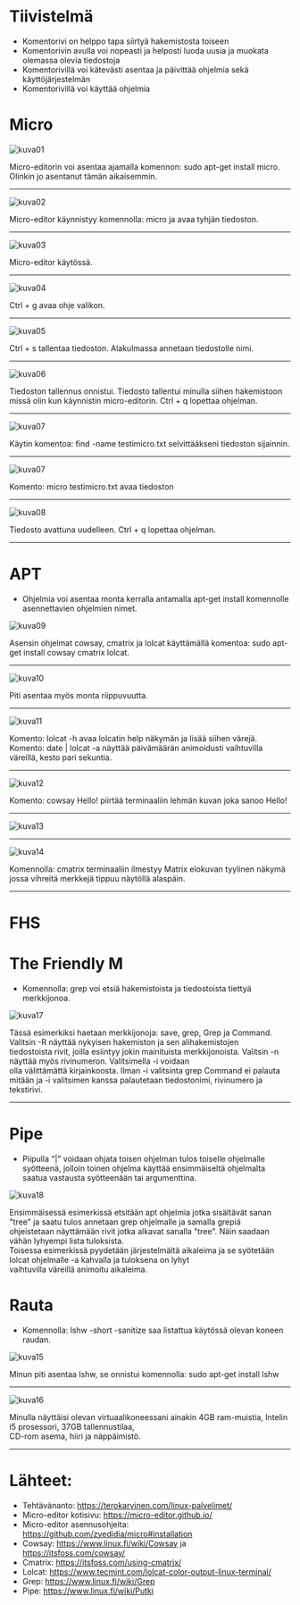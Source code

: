 # Tiivistelmä

- Komentorivi on helppo tapa siirtyä hakemistosta toiseen
- Komentorivin avulla voi nopeasti ja helposti luoda uusia ja muokata olemassa olevia tiedostoja
- Komentorivillä voi kätevästi asentaa ja päivittää ohjelmia sekä käyttöjärjestelmän
- Komentorivillä voi käyttää ohjelmia

# Micro

![kuva01](/pictures/h2/micro%20asennus.png)

Micro-editorin voi asentaa ajamalla komennon: sudo apt-get install micro.
Olinkin jo asentanut tämän aikaisemmin.

---

![kuva02](/pictures/h2/micro-start.png)

Micro-editor käynnistyy komennolla: micro ja avaa tyhjän tiedoston.

---

![kuva03](/pictures/h2/micro-testi.png)

Micro-editor käytössä.

---

![kuva04](/pictures/h2/micro-testi2.png)

Ctrl + g avaa ohje valikon.

---

![kuva05](/pictures/h2/micro-testi3.png)

Ctrl + s tallentaa tiedoston. Alakulmassa annetaan tiedostolle nimi.

---

![kuva06](/pictures/h2/micro-testi4.png)

Tiedoston tallennus onnistui.
Tiedosto tallentui minulla siihen hakemistoon missä olin kun käynnistin micro-editorin. Ctrl + q lopettaa ohjelman.

---

![kuva07](/pictures/h2/micro-testi5.png)

Käytin komentoa: find -name testimicro.txt selvittääkseni tiedoston sijainnin.

---

![kuva07](/pictures/h2/micro-testi6.png)

Komento: micro testimicro.txt avaa tiedoston

---

![kuva08](/pictures/h2/micro-testi7.png)

Tiedosto avattuna uudelleen. Ctrl + q lopettaa ohjelman.

---

# APT

- Ohjelmia voi asentaa monta kerralla antamalla apt-get install komennolle asennettavien ohjelmien nimet.

![kuva09](/pictures/h2/install-multiple.png)

Asensin ohjelmat cowsay, cmatrix ja lolcat käyttämällä komentoa: sudo apt-get install cowsay cmatrix lolcat.

---

![kuva10](/pictures/h2/install-multiple2.png)

Piti asentaa myös monta riippuvuutta.

---

![kuva11](/pictures/h2/lolcat1.png)

Komento: lolcat -h avaa lolcatin help näkymän ja lisää siihen värejä.  
Komento: date | lolcat -a näyttää päivämäärän animoidusti vaihtuvilla väreillä, kesto pari sekuntia.

---

![kuva12](/pictures/h2/cowsay1.png)

Komento: cowsay Hello! piirtää terminaaliin lehmän kuvan joka sanoo Hello!

---

![kuva13](/pictures/h2/cmatrix1.png)

---

![kuva14](/pictures/h2/cmatrix2.png)

Komennolla: cmatrix terminaaliin ilmestyy Matrix elokuvan tyylinen näkymä jossa vihreitä merkkejä tippuu näytöllä alaspäin.

---

# FHS

# The Friendly M

- Komennolla: grep voi etsiä hakemistoista ja tiedostoista tiettyä merkkijonoa.

![kuva17](/pictures/h2/grep1.png)

Tässä esimerkiksi haetaan merkkijonoja: save, grep, Grep ja Command. Valitsin -R näyttää nykyisen hakemiston ja sen alihakemistojen  
tiedostoista rivit, joilla esiintyy jokin mainituista merkkijonoista. Valitsin -n näyttää myös rivinumeron. Valitsimella -i voidaan  
olla välittämättä kirjainkoosta. Ilman -i valitsinta grep Command ei palauta mitään ja -i valitsimen kanssa palautetaan tiedostonimi,
rivinumero ja tekstirivi.

---

# Pipe

- Piipulla "|" voidaan ohjata toisen ohjelman tulos toiselle ohjelmalle syötteenä, jolloin toinen ohjelma käyttää ensimmäiseltä ohjelmalta  
  saatua vastausta syötteenään tai argumenttina.

![kuva18](/pictures/h2/pipe1.png)

Ensimmäisessä esimerkissä etsitään apt ohjelmia jotka sisältävät sanan "tree" ja saatu tulos annetaan grep ohjelmalle ja samalla grepiä  
ohjeistetaan näyttämään rivit jotka alkavat sanalla "tree". Näin saadaan vähän lyhyempi lista tuloksista.  
Toisessa esimerkissä pyydetään järjestelmältä aikaleima ja se syötetään lolcat ohjelmalle -a kahvalla ja tuloksena on lyhyt  
vaihtuvilla väreillä animoitu aikaleima.

# Rauta

- Komennolla: lshw -short -sanitize saa listattua käytössä olevan koneen raudan.

![kuva15](/pictures/h2/install-lshw1.png)

Minun piti asentaa lshw, se onnistui komennolla: sudo apt-get install lshw

---

![kuva16](/pictures/h2/lshw1.png)

Minulla näyttäisi olevan virtuaalikoneessani ainakin 4GB ram-muistia, Intelin i5 prosessori, 37GB tallennustilaa,  
CD-rom asema, hiiri ja näppäimistö.

---

# Lähteet:

- Tehtävänanto: https://terokarvinen.com/linux-palvelimet/
- Micro-editor kotisivu: https://micro-editor.github.io/
- Micro-editor asennusohjeita: https://github.com/zyedidia/micro#installation
- Cowsay: https://www.linux.fi/wiki/Cowsay ja https://itsfoss.com/cowsay/
- Cmatrix: https://itsfoss.com/using-cmatrix/
- Lolcat: https://www.tecmint.com/lolcat-color-output-linux-terminal/
- Grep: https://www.linux.fi/wiki/Grep
- Pipe: https://www.linux.fi/wiki/Putki
